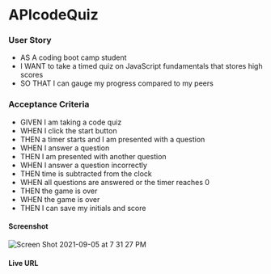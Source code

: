 
# APIcodeQuiz

### User Story
* AS A coding boot camp student
* I WANT to take a timed quiz on JavaScript fundamentals that stores high scores
* SO THAT I can gauge my progress compared to my peers


### Acceptance Criteria
* GIVEN I am taking a code quiz
* WHEN I click the start button
* THEN a timer starts and I am presented with a question
* WHEN I answer a question
* THEN I am presented with another question
* WHEN I answer a question incorrectly
* THEN time is subtracted from the clock
* WHEN all questions are answered or the timer reaches 0
* THEN the game is over
* WHEN the game is over
* THEN I can save my initials and score

#### Screenshot
![Screen Shot 2021-09-05 at 7 31 27 PM](https://user-images.githubusercontent.com/29662632/132145970-9f1c2cf1-8323-4667-924d-b4c71a284530.png)

#### Live URL
